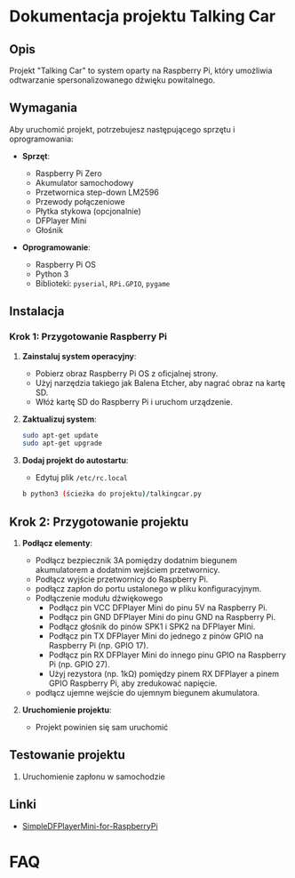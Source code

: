 # Dokumentacja projektu Talking Car

## Opis

Projekt "Talking Car" to system oparty na Raspberry Pi, który umożliwia odtwarzanie spersonalizowanego dźwięku powitalnego.

## Wymagania

Aby uruchomić projekt, potrzebujesz następującego sprzętu i oprogramowania:

- **Sprzęt**:

  - Raspberry Pi Zero
  - Akumulator samochodowy
  - Przetwornica step-down LM2596
  - Przewody połączeniowe
  - Płytka stykowa (opcjonalnie)
  - DFPlayer Mini
  - Głośnik

- **Oprogramowanie**:
  - Raspberry Pi OS
  - Python 3
  - Biblioteki: `pyserial`, `RPi.GPIO`, `pygame`
  
## Instalacja

### Krok 1: Przygotowanie Raspberry Pi

1. **Zainstaluj system operacyjny**:

   - Pobierz obraz Raspberry Pi OS z oficjalnej strony.
   - Użyj narzędzia takiego jak Balena Etcher, aby nagrać obraz na kartę SD.
   - Włóż kartę SD do Raspberry Pi i uruchom urządzenie.

2. **Zaktualizuj system**:
   ```bash
   sudo apt-get update
   sudo apt-get upgrade
   ```

3. **Dodaj projekt do autostartu**:

    - Edytuj plik `/etc/rc.local`
    ```bash
   b python3 (ścieżka do projektu)/talkingcar.py
    ```
## Krok 2: Przygotowanie projektu

1. **Podłącz elementy**:
    
    - Podłącz bezpiecznik 3A pomiędzy dodatnim biegunem akumulatorem a dodatnim wejściem przetwornicy.
    - Podłącz wyjście przetwornicy do Raspberry Pi.
    - podłącz zapłon do portu ustalonego w pliku konfiguracyjnym.
    - Podłączenie modułu dźwiękowego
      - Podłącz pin VCC DFPlayer Mini do pinu 5V na Raspberry Pi. 
      - Podłącz pin GND DFPlayer Mini do pinu GND na Raspberry Pi.
      - Podłącz głośnik do pinów SPK1 i SPK2 na DFPlayer Mini.
      - Podłącz pin TX DFPlayer Mini do jednego z pinów GPIO na Raspberry Pi (np. GPIO 17).
      - Podłącz pin RX DFPlayer Mini do innego pinu GPIO na Raspberry Pi (np. GPIO 27).
      - Użyj rezystora (np. 1kΩ) pomiędzy pinem RX DFPlayer a pinem GPIO Raspberry Pi, aby zredukować napięcie.
    - podłącz ujemne wejście do ujemnym biegunem akumulatora.

2. **Uruchomienie projektu**:

    - Projekt powinien się sam uruchomić

## Testowanie projektu

1. Uruchomienie zapłonu w samochodzie

## Linki
- [SimpleDFPlayerMini-for-RaspberryPi](https://github.com/andreaswatch/SimpleDFPlayerMini-for-RaspberryPi?tab=readme-ov-file)

# FAQ

